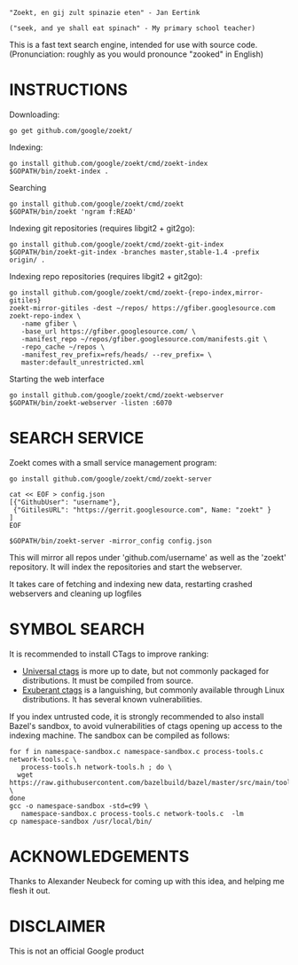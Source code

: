
    "Zoekt, en gij zult spinazie eten" - Jan Eertink

    ("seek, and ye shall eat spinach" - My primary school teacher)

This is a fast text search engine, intended for use with source
code. (Pronunciation: roughly as you would pronounce "zooked" in English)

INSTRUCTIONS
============

Downloading:

    go get github.com/google/zoekt/

Indexing:

    go install github.com/google/zoekt/cmd/zoekt-index
    $GOPATH/bin/zoekt-index .

Searching

    go install github.com/google/zoekt/cmd/zoekt
    $GOPATH/bin/zoekt 'ngram f:READ'

Indexing git repositories (requires libgit2 + git2go):

    go install github.com/google/zoekt/cmd/zoekt-git-index
    $GOPATH/bin/zoekt-git-index -branches master,stable-1.4 -prefix origin/ .

Indexing repo repositories (requires libgit2 + git2go):

    go install github.com/google/zoekt/cmd/zoekt-{repo-index,mirror-gitiles}
    zoekt-mirror-gitiles -dest ~/repos/ https://gfiber.googlesource.com
    zoekt-repo-index \
       -name gfiber \
       -base_url https://gfiber.googlesource.com/ \
       -manifest_repo ~/repos/gfiber.googlesource.com/manifests.git \
       -repo_cache ~/repos \
       -manifest_rev_prefix=refs/heads/ --rev_prefix= \
       master:default_unrestricted.xml

Starting the web interface

    go install github.com/google/zoekt/cmd/zoekt-webserver
    $GOPATH/bin/zoekt-webserver -listen :6070


SEARCH SERVICE
==============

Zoekt comes with a small service management program:

    go install github.com/google/zoekt/cmd/zoekt-server

    cat << EOF > config.json
    [{"GithubUser": "username"},
     {"GitilesURL": "https://gerrit.googlesource.com", Name: "zoekt" }
    ]
    EOF

    $GOPATH/bin/zoekt-server -mirror_config config.json

This will mirror all repos under 'github.com/username' as well as the
'zoekt' repository. It will index the repositories and start the
webserver.

It takes care of fetching and indexing new data, restarting crashed
webservers and cleaning up logfiles


SYMBOL SEARCH
=============

It is recommended to install CTags to improve ranking:

   * [Universal ctags](https://github.com/universal-ctags/ctags) is more up to date, but not commonly packaged for distributions. It must be compiled from source.
   * [Exuberant ctags](http://ctags.sourceforge.net/) is a languishing, but commonly available through Linux distributions. It has several known vulnerabilities.

If you index untrusted code, it is strongly recommended to also
install Bazel's sandbox, to avoid vulnerabilities of ctags opening up
access to the indexing machine. The sandbox can be compiled as follows:

    for f in namespace-sandbox.c namespace-sandbox.c process-tools.c network-tools.c \
       process-tools.h network-tools.h ; do \
      wget https://raw.githubusercontent.com/bazelbuild/bazel/master/src/main/tools/$f \
    done
    gcc -o namespace-sandbox -std=c99 \
       namespace-sandbox.c process-tools.c network-tools.c  -lm
    cp namespace-sandbox /usr/local/bin/




ACKNOWLEDGEMENTS
================

Thanks to Alexander Neubeck for coming up with this idea, and helping me flesh
it out.


DISCLAIMER
==========

This is not an official Google product
